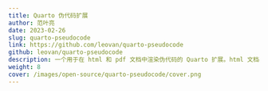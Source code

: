 ```yaml
---
title: Quarto 伪代码扩展
author: 范叶亮
date: 2023-02-26
slug: quarto-pseudocode
link: https://github.com/leovan/quarto-pseudocode
github: leovan/quarto-pseudocode
description: 一个用于在 html 和 pdf 文档中渲染伪代码的 Quarto 扩展。html 文档基于 pseudocode.js 实现，pdf 文档基于 algorithm 和 algpseudocode 包实现。
weight: 8
cover: /images/open-source/quarto-pseudocode/cover.png
---
```

